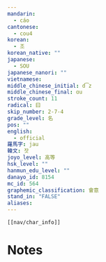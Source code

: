 ```yaml
---
mandarin:
  - cáo
cantonese:
  - cou4
korean:
  - 조
korean_native: ""
japanese:
  - SOU
japanese_nanori: ""
vietnamese:
middle_chinese_initial: d͡z
middle_chinese_final: ɑu
stroke_count: 11
radical: 曰
skip_number: 2-7-4
grade_level: 名
pos: ""
english:
  - official
羅馬字: jau
韓文: 잣
joyo_level: 高等
hsk_level: ""
hanmun_edu_level: ""
danayo_id: 8154
mc_id: 564
graphemic_classification: 會意
stand_in: "FALSE"
aliases:
---
```

```meta-bind-embed
[[nav/char_info]]
```

# Notes
